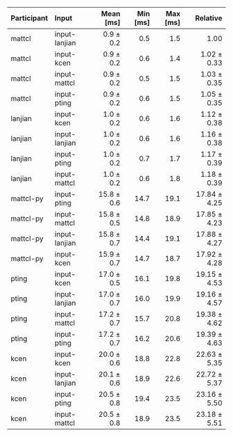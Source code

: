 | Participant | Input | Mean [ms] | Min [ms] | Max [ms] | Relative |
|:---|:---|---:|---:|---:|---:|
| mattcl | input-lanjian | 0.9 ± 0.2 | 0.5 | 1.5 | 1.00 |
| mattcl | input-kcen | 0.9 ± 0.2 | 0.6 | 1.4 | 1.02 ± 0.33 |
| mattcl | input-mattcl | 0.9 ± 0.2 | 0.5 | 1.5 | 1.03 ± 0.35 |
| mattcl | input-pting | 0.9 ± 0.2 | 0.6 | 1.5 | 1.05 ± 0.35 |
| lanjian | input-kcen | 1.0 ± 0.2 | 0.6 | 1.6 | 1.12 ± 0.38 |
| lanjian | input-lanjian | 1.0 ± 0.2 | 0.6 | 1.6 | 1.16 ± 0.38 |
| lanjian | input-pting | 1.0 ± 0.2 | 0.7 | 1.7 | 1.17 ± 0.39 |
| lanjian | input-mattcl | 1.0 ± 0.2 | 0.6 | 1.8 | 1.18 ± 0.39 |
| mattcl-py | input-pting | 15.8 ± 0.6 | 14.7 | 19.1 | 17.84 ± 4.25 |
| mattcl-py | input-mattcl | 15.8 ± 0.5 | 14.8 | 18.9 | 17.85 ± 4.23 |
| mattcl-py | input-lanjian | 15.8 ± 0.7 | 14.4 | 19.1 | 17.88 ± 4.27 |
| mattcl-py | input-kcen | 15.9 ± 0.7 | 14.7 | 18.7 | 17.92 ± 4.28 |
| pting | input-kcen | 17.0 ± 0.5 | 16.1 | 19.8 | 19.15 ± 4.53 |
| pting | input-lanjian | 17.0 ± 0.7 | 16.0 | 19.9 | 19.16 ± 4.57 |
| pting | input-mattcl | 17.2 ± 0.7 | 15.7 | 20.8 | 19.38 ± 4.62 |
| pting | input-pting | 17.2 ± 0.7 | 16.2 | 20.6 | 19.39 ± 4.63 |
| kcen | input-kcen | 20.0 ± 0.6 | 18.8 | 22.8 | 22.63 ± 5.35 |
| kcen | input-lanjian | 20.1 ± 0.6 | 18.9 | 22.6 | 22.72 ± 5.37 |
| kcen | input-pting | 20.5 ± 0.8 | 19.4 | 23.5 | 23.16 ± 5.50 |
| kcen | input-mattcl | 20.5 ± 0.8 | 18.9 | 23.5 | 23.18 ± 5.51 |
